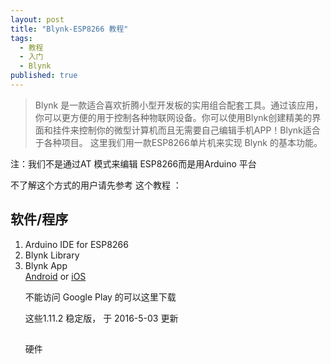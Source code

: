 ```yaml
---
layout: post
title: "Blynk-ESP8266 教程"
tags: 
  - 教程
  - 入门
  - Blynk
published: true
---
```

> Blynk 是一款适合喜欢折腾小型开发板的实用组合配套工具。通过该应用，你可以更方便的用于控制各种物联网设备。你可以使用Blynk创建精美的界面和挂件来控制你的微型计算机而且无需要自己编辑手机APP！Blynk适合于各种项目。
>这里我们用一款ESP8266单片机来实现 Blynk 的基本功能。

<p>注：我们不是通过AT 模式来编辑 ESP8266而是用Arduino 平台</p>
<p>不了解这个方式的用户请先参考 这个教程 ：<a href="http://www.geek-workshop.com/thread-26170-1-1.html"></a></p>
<h2>软件/程序 </h2>
<ol>
<li>Arduino IDE for ESP8266</li> <a href="https://github.com/esp8266/Arduino"></a>
<li>Blynk Library</li> <a href="https://github.com/blynkkk/blynk-library"></a>
<li>Blynk App</li> <a href ="https://play.google.com/store/apps/details?id=cc.blynk">Android</a> or <a href ="https://itunes.apple.com/us/app/blynk-control-arduino-raspberry/id808760481?mt=8">iOS</a>
<p> 不能访问 Google Play 的可以这里下载</p>
<p> 这些1.11.2 稳定版， 于 2016-5-03 更新</p>

##
硬件
